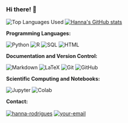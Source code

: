 <!--
<a target="_blank" align="center">
  <img align="right" top="500" height="270" width="400" alt="GIF" src="https://github.com/HannaRF/HannaRF/blob/main/path/to/your/image.gif">
</a>
-->

### Hi there! 👋

![Top Languages Used](https://github-readme-stats.vercel.app/api/top-langs/?username=HannaRF&show_icons=true&theme=dark) [![Hanna's GitHub stats](https://github-readme-stats.vercel.app/api?username=HannaRF&count_private=true&show_icons=true&theme=dark)](https://github.com/HannaRF/github-readme-stats) 

**Programming Languages:**

![Python](https://img.shields.io/badge/Python%20-%2314354C.svg?style=for-the-badge&logo=python&logoColor=white) 
![R](https://img.shields.io/badge/R-%23276DC3.svg?style=for-the-badge&logo=R&logoColor=white)
![SQL](https://img.shields.io/badge/SQL-%23CC2927.svg?style=for-the-badge&logo=sql&logoColor=white)
![HTML](https://img.shields.io/badge/HTML5-E34F26?style=for-the-badge&logo=html5&logoColor=white)

**Documentation and Version Control:**

![Markdown](https://img.shields.io/badge/markdown-%23000000.svg?style=for-the-badge&logo=markdown&logoColor=white)
![LaTeX](https://img.shields.io/badge/LaTeX-%23008080.svg?style=for-the-badge&logo=latex&logoColor=white)
![Git](https://img.shields.io/badge/git-%23F05033.svg?style=for-the-badge&logo=git&logoColor=white)
![GitHub](https://img.shields.io/badge/github-%23121011.svg?style=for-the-badge&logo=github&logoColor=white) 

**Scientific Computing and Notebooks:**

![Jupyter](https://img.shields.io/badge/Jupyter-%23F37626.svg?style=for-the-badge&logo=jupyter&logoColor=white)
![Colab](https://img.shields.io/badge/Colab-%2317BEBB.svg?style=for-the-badge&logo=googlecolab&logoColor=white)

**Contact:**

<a href="https://www.linkedin.com/in/hanna-rodrigues/" target="blank"><img align="center" src="https://img.shields.io/badge/-LinkedIn-039BE5?style=for-the-badge&logo=Linkedin&logoColor=white&link=https://www.linkedin.com/in/mgrootendorst/" alt="hanna-rodrigues"/></a>    <a href="mailto:hanna.rodrigues.ferreira@gmail.com" target="blank">
  <img align="center" src="https://img.shields.io/badge/-Gmail-D14836?style=for-the-badge&logo=Gmail&logoColor=white&link=mailto:your-email@example.com" alt="your-email"/>
</a>

<!-- ![Snake animation](https://github.com/HannaRF/HannaRF/blob/output/github-contribution-grid-snake.svg)

![Snake animation](https://github.com/HannaRF/HannaRF/blob/main/snake.svg)
 -->

